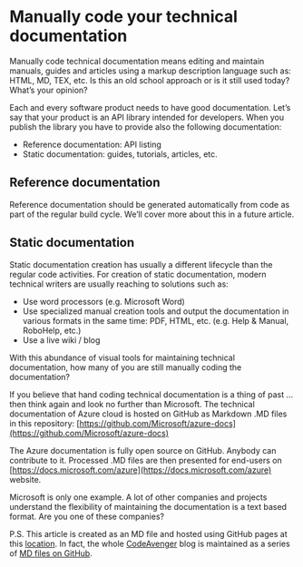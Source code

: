 Manually code your technical documentation
==========================================

Manually code technical documentation means editing and maintain manuals, guides and articles using a markup description language such as: HTML, MD, TEX, etc. Is this an old school approach or is it still used today? What’s your opinion?

Each and every software product needs to have good documentation. Let’s say that your product is an API library intended for developers. When you publish the library you have to provide also the following documentation:

- Reference documentation: API listing
- Static documentation: guides, tutorials, articles, etc.

Reference documentation
-----------------------

Reference documentation should be generated automatically from code as part of the regular build cycle. We’ll cover more about this in a future article.


Static documentation
--------------------

Static documentation creation has usually a different lifecycle than the regular code activities. For creation of static documentation, modern technical writers are usually reaching to solutions such as:

- Use word processors (e.g. Microsoft Word)
- Use specialized manual creation tools and output the documentation in various formats in the same time: PDF, HTML, etc. (e.g. Help & Manual, RoboHelp, etc.)
- Use a live wiki / blog

With this abundance of visual tools for maintaining technical documentation, how many of you are still manually coding the documentation?

If you believe that hand coding technical documentation is a thing of past ... then think again and look no further than Microsoft. The technical documentation of Azure cloud is hosted on GitHub as Markdown .MD files in this repository: [https://github.com/Microsoft/azure-docs](https://github.com/Microsoft/azure-docs)

The Azure documentation is fully open source on GitHub. Anybody can contribute to it.
Processed .MD files are then presented for end-users on [https://docs.microsoft.com/azure](https://docs.microsoft.com/azure) website.

Microsoft is only one example. A lot of other companies and projects understand the flexibility of maintaining the documentation is a text based format. Are you one of these companies?

P.S. This article is created as an MD file and hosted using GitHub pages at this [location](http://github.com/mveteanu/CodeAvenger/blob/master/_posts/2017-01-11-Manually-code-your-technical-documentation.md). In fact, the whole [CodeAvenger](http://www.codeavenger.com) blog is maintained as a series of [MD files on GitHub](http://github.com/mveteanu/CodeAvenger/).
